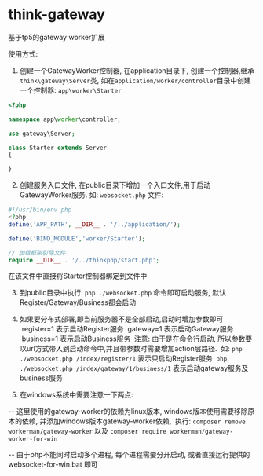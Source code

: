 # think-gateway
基于tp5的gateway worker扩展

使用方式: 

1. 创建一个GatewayWorker控制器, 在application目录下, 创建一个控制器,继承`think\gateway\Server`类,  如在`application/worker/controller`目录中创建一个控制器:
  `app\worker\Starter`
  ```php
  <?php

  namespace app\worker\controller;

  use gateway\Server;

  class Starter extends Server
  {

  }
  ```

2. 创建服务入口文件, 在public目录下增加一个入口文件,用于启动GatewayWorker服务.
  如: `websocket.php` 文件: 
  ```php
  #!/usr/bin/env php
  <?php
  define('APP_PATH', __DIR__ . '/../application/');

  define('BIND_MODULE','worker/Starter');

  // 加载框架引导文件
  require __DIR__ . '/../thinkphp/start.php';
  ```
  在该文件中直接将Starter控制器绑定到文件中

3. 到public目录中执行  `php ./websocket.php` 命令即可启动服务, 默认Register/Gateway/Business都会启动

4. 如果要分布式部署,即当前服务器不是全部启动,启动时增加参数即可
  register=1 表示启动Register服务
  gateway=1 表示启动Gateway服务
  business=1 表示启动Business服务
  注意: 由于是在命令行启动, 所以参数要以url方式带入到启动命令中,并且带参数时需要增加action层路径.
  如: 
  `php ./websocket.php /index/register/1` 表示只启动Register服务
  `php ./websocket.php /index/gateway/1/business/1` 表示启动gateway服务及business服务
  
5. 在windows系统中需要注意一下两点:

-- 这里使用的gateway-worker的依赖为linux版本, windows版本使用需要移除原本的依赖, 并添加windows版本gateway-worker依赖,
  执行: `composer remove workerman/gateway-worker` 以及 `composer require workerman/gateway-worker-for-win`

-- 由于php不能同时启动多个进程, 每个进程需要分开启动, 或者直接运行提供的 websocket-for-win.bat 即可
